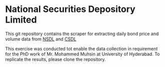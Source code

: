 # National Securities Depository Limited

This git repository contains the scraper for extracting daily bond price and volume data from [NSDL](https://www.fpi.nsdl.co.in/web/Reports/traderepositoryreport.aspx) and [CSDL](https://www.cdslindia.com/CorporateBond/CorporateBondReports.aspx)

This exercise was conducted tot enable the data collection in requirement for the PhD work of Mr. Mohammed Muhsin at University of Hyderabad. To replicate the results, please clone the repository.
